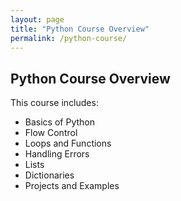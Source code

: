 ```yaml
---
layout: page
title: "Python Course Overview"
permalink: /python-course/
---
```


## Python Course Overview

This course includes:
- Basics of Python
- Flow Control
- Loops and Functions
- Handling Errors
- Lists
- Dictionaries
- Projects and Examples